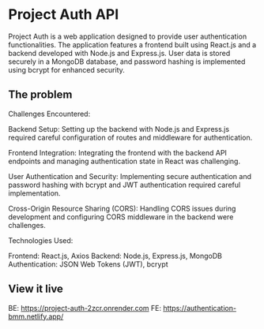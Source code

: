 # Project Auth API

Project Auth is a web application designed to provide user authentication functionalities. The application features a frontend built using React.js and a backend developed with Node.js and Express.js. User data is stored securely in a MongoDB database, and password hashing is implemented using bcrypt for enhanced security.

## The problem

Challenges Encountered:

Backend Setup: Setting up the backend with Node.js and Express.js required careful configuration of routes and middleware for authentication.

Frontend Integration: Integrating the frontend with the backend API endpoints and managing authentication state in React was challenging.

User Authentication and Security: Implementing secure authentication and password hashing with bcrypt and JWT authentication required careful implementation.

Cross-Origin Resource Sharing (CORS): Handling CORS issues during development and configuring CORS middleware in the backend were challenges.

Technologies Used:

Frontend: React.js, Axios
Backend: Node.js, Express.js, MongoDB
Authentication: JSON Web Tokens (JWT), bcrypt

## View it live

BE: https://project-auth-2zcr.onrender.com
FE: https://authentication-bmm.netlify.app/
